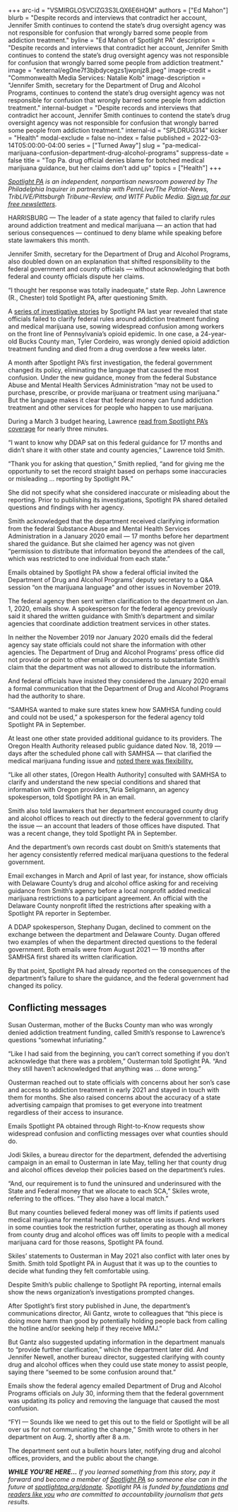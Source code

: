 +++
arc-id = "VSMIRGLOSVCIZG3S3LQX6E6HQM"
authors = ["Ed Mahon"]
blurb = "Despite records and interviews that contradict her account, Jennifer Smith continues to contend the state’s drug oversight agency was not responsible for confusion that wrongly barred some people from addiction treatment."
byline = "Ed Mahon of Spotlight PA"
description = "Despite records and interviews that contradict her account, Jennifer Smith continues to contend the state’s drug oversight agency was not responsible for confusion that wrongly barred some people from addiction treatment."
image = "external/eg0ne7f3bjbdycegzs1jwpnjz8.jpeg"
image-credit = "Commonwealth Media Services: Natalie Kolb"
image-description = "Jennifer Smith, secretary for the Department of Drug and Alcohol Programs, continues to contend the state’s drug oversight agency was not responsible for confusion that wrongly barred some people from addiction treatment."
internal-budget = "Despite records and interviews that contradict her account, Jennifer Smith continues to contend the state’s drug oversight agency was not responsible for confusion that wrongly barred some people from addiction treatment."
internal-id = "SPLDRUG314"
kicker = "Health"
modal-exclude = false
no-index = false
published = 2022-03-14T05:00:00-04:00
series = ["Turned Away"]
slug = "pa-medical-marijuana-confusion-department-drug-alcohol-programs"
suppress-date = false
title = "Top Pa. drug official denies blame for botched medical marijuana guidance, but her claims don’t add up"
topics = ["Health"]
+++

<a href="https://www.spotlightpa.org/"><i>Spotlight PA</i></a><i> is an independent, nonpartisan newsroom powered by The Philadelphia Inquirer in partnership with PennLive/The Patriot-News, TribLIVE/Pittsburgh Tribune-Review, and WITF Public Media. </i><a href="https://www.spotlightpa.org/newsletters"><i>Sign up for our free newsletters</i></a><i>.</i>

HARRISBURG — The leader of a state agency that failed to clarify rules around addiction treatment and medical marijuana — an action that had serious consequences — continued to deny blame while speaking before state lawmakers this month.

Jennifer Smith, secretary for the Department of Drug and Alcohol Programs, also doubled down on an explanation that shifted responsibility to the federal government and county officials — without acknowledging that both federal and county officials dispute her claims.

“I thought her response was totally inadequate,” state Rep. John Lawrence (R., Chester) told Spotlight PA, after questioning Smith.

<script src="https://www.spotlightpa.org/embed.js" async></script><div data-spl-embed-version="1" data-spl-src="https://www.spotlightpa.org/embeds/newsletter/"></div>

A <a href="https://www.spotlightpa.org/series/turned-away/">series of investigative stories</a> by Spotlight PA last year revealed that state officials failed to clarify federal rules around addiction treatment funding and medical marijuana use, sowing widespread confusion among workers on the front line of Pennsylvania’s opioid epidemic. In one case, a 24-year-old Bucks County man, Tyler Cordeiro, was wrongly denied opioid addiction treatment funding and died from a drug overdose a few weeks later.

A month after Spotlight PA’s first investigation, the federal government changed its policy, eliminating the language that caused the most confusion. Under the new guidance, money from the federal Substance Abuse and Mental Health Services Administration “may not be used to purchase, prescribe, or provide marijuana or treatment using marijuana.” But the language makes it clear that federal money can fund addiction treatment and other services for people who happen to use marijuana.

During a March 3 budget hearing, Lawrence <a href="https://www.spotlightpa.org/news/2021/09/pa-medical-marijuana-addiction-funding-confusion/">read from Spotlight PA’s coverage</a> for nearly three minutes.

“I want to know why DDAP sat on this federal guidance for 17 months and didn’t share it with other state and county agencies,” Lawrence told Smith.

“Thank you for asking that question,” Smith replied, “and for giving me the opportunity to set the record straight based on perhaps some inaccuracies or misleading … reporting by Spotlight PA.”

She did not specify what she considered inaccurate or misleading about the reporting. Prior to publishing its investigations, Spotlight PA shared detailed questions and findings with her agency.

Smith acknowledged that the department received clarifying information from the federal Substance Abuse and Mental Health Services Administration in a January 2020 email — 17 months before her department shared the guidance. But she claimed her agency was not given “permission to distribute that information beyond the attendees of the call, which was restricted to one individual from each state.”

Emails obtained by Spotlight PA show a federal official invited the Department of Drug and Alcohol Programs’ deputy secretary to a Q&amp;A session “on the marijuana language” and other issues in November 2019.

The federal agency then sent written clarification to the department on Jan. 1, 2020, emails show. A spokesperson for the federal agency previously said it shared the written guidance with Smith’s department and similar agencies that coordinate addiction treatment services in other states.

In neither the November 2019 nor January 2020 emails did the federal agency say state officials could not share the information with other agencies. The Department of Drug and Alcohol Programs’ press office did not provide or point to other emails or documents to substantiate Smith’s claim that the department was not allowed to distribute the information.

And federal officials have insisted they considered the January 2020 email a formal communication that the Department of Drug and Alcohol Programs had the authority to share.

“SAMHSA wanted to make sure states knew how SAMHSA funding could and could not be used,” a spokesperson for the federal agency told Spotlight PA in September.

At least one other state provided additional guidance to its providers. The Oregon Health Authority released public guidance dated Nov. 18, 2019 — days after the scheduled phone call with SAMHSA — that clarified the medical marijuana funding issue and <a href="https://www.oregon.gov/oha/HSD/AMH/docs/attestation-faq111819.pdf">noted there was flexibility. </a>

“Like all other states, [Oregon Health Authority] consulted with SAMHSA to clarify and understand the new special conditions and shared that information with Oregon providers,”Aria Seligmann, an agency spokesperson, told Spotlight PA in an email.

Smith also told lawmakers that her department encouraged county drug and alcohol offices to reach out directly to the federal government to clarify the issue — an account that leaders of those offices have disputed. That was a recent change, they told Spotlight PA in September.

And the department’s own records cast doubt on Smith’s statements that her agency consistently referred medical marijuana questions to the federal government.

Email exchanges in March and April of last year, for instance, show officials with Delaware County’s drug and alcohol office asking for and receiving guidance from Smith’s agency before a local nonprofit added medical marijuana restrictions to a participant agreement. An official with the Delaware County nonprofit lifted the restrictions after speaking with a Spotlight PA reporter in September.

A DDAP spokesperson, Stephany Dugan, declined to comment on the exchange between the department and Delaware County. Dugan offered two examples of when the department directed questions to the federal government. Both emails were from August 2021 — 19 months after SAMHSA first shared its written clarification.

By that point, Spotlight PA had already reported on the consequences of the department’s failure to share the guidance, and the federal government had changed its policy.

## Conflicting messages

Susan Ousterman, mother of the Bucks County man who was wrongly denied addiction treatment funding, called Smith’s response to Lawrence’s questions “somewhat infuriating.”

“Like I had said from the beginning, you can’t correct something if you don’t acknowledge that there was a problem,” Ousterman told Spotlight PA. “And they still haven’t acknowledged that anything was … done wrong.”

Ousterman reached out to state officials with concerns about her son’s case and access to addiction treatment in early 2021 and stayed in touch with them for months. She also raised concerns about the accuracy of a state advertising campaign that promises to get everyone into treatment regardless of their access to insurance.

Emails Spotlight PA obtained through Right-to-Know requests show widespread confusion and conflicting messages over what counties should do.

Jodi Skiles, a bureau director for the department, defended the advertising campaign in an email to Ousterman in late May, telling her that county drug and alcohol offices develop their policies based on the department’s rules.

“And, our requirement is to fund the uninsured and underinsured with the State and Federal money that we allocate to each SCA,” Skiles wrote, referring to the offices. “They also have a local match.”

But many counties believed federal money was off limits if patients used medical marijuana for mental health or substance use issues. And workers in some counties took the restriction further, operating as though all money from county drug and alcohol offices was off limits to people with a medical marijuana card for those reasons, Spotlight PA found.

<script src="https://www.spotlightpa.org/embed.js" async></script><div data-spl-embed-version="1" data-spl-src="https://www.spotlightpa.org/embeds/donate/"></div>

Skiles’ statements to Ousterman in May 2021 also conflict with later ones by Smith. Smith told Spotlight PA in August that it was up to the counties to decide what funding they felt comfortable using.

Despite Smith’s public challenge to Spotlight PA reporting, internal emails show the news organization’s investigations prompted changes.

After Spotlight’s first story published in June, the department’s communications director, Ali Gantz, wrote to colleagues that “this piece is doing more harm than good by potentially holding people back from calling the hotline and/or seeking help if they receive MMJ.”

But Gantz also suggested updating information in the department manuals to “provide further clarification,” which the department later did. And Jennifer Newell, another bureau director, suggested clarifying with county drug and alcohol offices when they could use state money to assist people, saying there “seemed to be some confusion around that.”

Emails show the federal agency emailed Department of Drug and Alcohol Programs officials on July 30, informing them that the federal government was updating its policy and removing the language that caused the most confusion.

“FYI — Sounds like we need to get this out to the field or Spotlight will be all over us for not communicating the change,” Smith wrote to others in her department on Aug. 2, shortly after 8 a.m.

The department sent out a bulletin hours later, notifying drug and alcohol offices, providers, and the public about the change.

<i><b>WHILE YOU’RE HERE...</b></i><i> If you learned something from this story, pay it forward and become a member of </i><a href="https://www.spotlightpa.org/"><i>Spotlight PA</i></a><i> so someone else can in the future at </i><a href="http://spotlightpa.org/donate"><i>spotlightpa.org/donate</i></a><i>. Spotlight PA is funded by</i><a href="https://www.spotlightpa.org/support"><i> foundations</i></a><i> </i><a href="https://www.spotlightpa.org/support"><i>and readers like you</i></a><i> who are committed to accountability journalism that gets results.</i>
